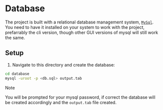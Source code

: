 # Database

The project is built with a relational database management system, [`MySql`](https://www.mysql.com/). You need to have it installed on your system to work with the project, prefarrably the cli version, though other GUI versions of mysql will still work the same.

## Setup

1. Navigate to this directory and create the database:

```bash
cd database
mysql -uroot -p <db.sql> output.tab
```

> [!NOTE]
>
> You will be prompted for your mysql password, if correct the database will be created accordingly and the `output.tab` file created.
